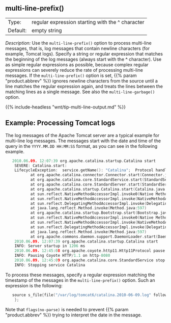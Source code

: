 ---
---
<!-- DISCLAIMER: This file is based on the syslog-ng Open Source Edition documentation https://github.com/balabit/syslog-ng-ose-guides/commit/2f4a52ee61d1ea9ad27cb4f3168b95408fddfdf2 and is used under the terms of The syslog-ng Open Source Edition Documentation License. The file has been modified by Axoflow. -->

## multi-line-prefix()

|          |                                                  |
| -------- | ------------------------------------------------ |
| Type:    | regular expression starting with the ^ character |
| Default: | empty string                                     |

*Description:* Use the `multi-line-prefix()` option to process multi-line messages, that is, log messages that contain newline characters (for example, Tomcat logs). Specify a string or regular expression that matches the beginning of the log messages (always start with the **^** character). Use as simple regular expressions as possible, because complex regular expressions can severely reduce the rate of processing multi-line messages. If the `multi-line-prefix()` option is set, {{% param "product.abbrev" %}} ignores newline characters from the source until a line matches the regular expression again, and treats the lines between the matching lines as a single message. See also the `multi-line-garbage()` option.

{{% include-headless "wnt/tip-multi-line-output.md" %}}


## Example: Processing Tomcat logs

The log messages of the Apache Tomcat server are a typical example for multi-line log messages. The messages start with the date and time of the query in the `YYYY.MM.DD HH:MM:SS` format, as you can see in the following example.

```c
   2010.06.09. 12:07:39 org.apache.catalina.startup.Catalina start
    SEVERE: Catalina.start:
    LifecycleException:  service.getName(): "Catalina";  Protocol handler start failed: java.net.BindException: Address already in use null:8080
           at org.apache.catalina.connector.Connector.start(Connector.java:1138)
           at org.apache.catalina.core.StandardService.start(StandardService.java:531)
           at org.apache.catalina.core.StandardServer.start(StandardServer.java:710)
           at org.apache.catalina.startup.Catalina.start(Catalina.java:583)
           at sun.reflect.NativeMethodAccessorImpl.invoke0(Native Method)
           at sun.reflect.NativeMethodAccessorImpl.invoke(NativeMethodAccessorImpl.java:39)
           at sun.reflect.DelegatingMethodAccessorImpl.invoke(DelegatingMethodAccessorImpl.java:25)
           at java.lang.reflect.Method.invoke(Method.java:597)
           at org.apache.catalina.startup.Bootstrap.start(Bootstrap.java:288)
           at sun.reflect.NativeMethodAccessorImpl.invoke0(Native Method)
           at sun.reflect.NativeMethodAccessorImpl.invoke(NativeMethodAccessorImpl.java:39)
           at sun.reflect.DelegatingMethodAccessorImpl.invoke(DelegatingMethodAccessorImpl.java:25)
           at java.lang.reflect.Method.invoke(Method.java:597)
           at org.apache.commons.daemon.support.DaemonLoader.start(DaemonLoader.java:177)
    2010.06.09. 12:07:39 org.apache.catalina.startup.Catalina start
    INFO: Server startup in 1206 ms
    2010.06.09. 12:45:08 org.apache.coyote.http11.Http11Protocol pause
    INFO: Pausing Coyote HTTP/1.1 on http-8080
    2010.06.09. 12:45:09 org.apache.catalina.core.StandardService stop
    INFO: Stopping service Catalina

```

To process these messages, specify a regular expression matching the timestamp of the messages in the `multi-line-prefix()` option. Such an expression is the following:

```c
   source s_file{file("/var/log/tomcat6/catalina.2010-06-09.log" follow-freq(0) {{% conditional-text include-if="ose" %}}multi-line-mode(regexp) {{% /conditional-text %}}multi-line-prefix("[0-9]{4}\.[0-9]{2}\.[0-9]{2}\.") flags(no-parse));};
    };

```

Note that `flags(no-parse)` is needed to prevent {{% param "product.abbrev" %}} trying to interpret the date in the message.



